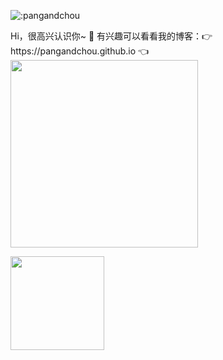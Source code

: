 <p>
  <img src="https://count.getloli.com/get/@:pangandchou" alt=":pangandchou" />
  
</p>
Hi，很高兴认识你~ 🙆 有兴趣可以看看我的博客：👉 https://pangandchou.github.io 👈


<img  src="https://i.imgur.com/2Lja89L.gif" width="300" >




<img
  align="center"
  height="150em"
  src="https://github-readme-stats.vercel.app/api?username=pangandchou&show_icons=true&include_all_commits=true&count_private=true&theme=tokyonight"/>

 
